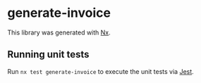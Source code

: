 # generate-invoice

This library was generated with [Nx](https://nx.dev).

## Running unit tests

Run `nx test generate-invoice` to execute the unit tests via [Jest](https://jestjs.io).
